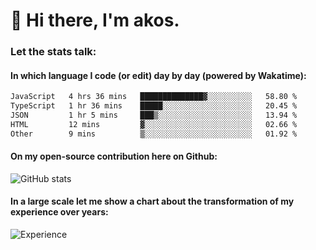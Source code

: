 # 👋 Hi there, I'm akos. 


### Let the stats talk:


#### In which language I code (or edit) day by day (powered by Wakatime): 

<!--START_SECTION:waka-->

```txt
JavaScript   4 hrs 36 mins   ██████████████▓░░░░░░░░░░   58.80 %
TypeScript   1 hr 36 mins    █████░░░░░░░░░░░░░░░░░░░░   20.45 %
JSON         1 hr 5 mins     ███▒░░░░░░░░░░░░░░░░░░░░░   13.94 %
HTML         12 mins         ▓░░░░░░░░░░░░░░░░░░░░░░░░   02.66 %
Other        9 mins          ▒░░░░░░░░░░░░░░░░░░░░░░░░   01.92 %
```

<!--END_SECTION:waka-->

#### On my open-source contribution here on Github:
 
![GitHub stats](https://github-readme-stats.vercel.app/api?username=akosbalasko)

#### In a large scale let me show a chart about the transformation of my experience over years:   

![Experience](https://cr-skills-chart-widget.azurewebsites.net/api/api?username=akosbalasko)

